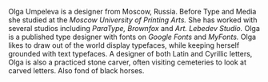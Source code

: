 Olga Umpeleva is a designer from Moscow, Russia. Before Type and Media she studied at the *Moscow University of Printing Arts.* She has worked with several studios including *ParaType,* *Brownfox* and *Art. Lebedev Studio.* Olga is a published type designer with fonts on *Google Fonts* and *MyFonts.*
Olga likes to draw out of the world display typefaces, while keeping herself grounded with text typefaces. A designer of both Latin and Cyrillic letters, Olga is also a practiced stone carver, often visiting cemeteries to look at carved letters. Also fond of black horses.